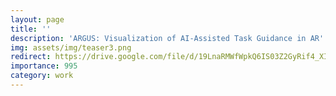 ```yaml
---
layout: page
title: ''
description: 'ARGUS: Visualization of AI-Assisted Task Guidance in AR'
img: assets/img/teaser3.png
redirect: https://drive.google.com/file/d/19LnaRMWfWpkQ6IS03Z2GyRif4_XI7eqR/view?usp=sharing
importance: 995
category: work
---
```

